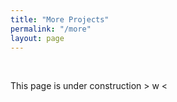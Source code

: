 ```yaml
---
title: "More Projects"
permalink: "/more"
layout: page
---
```

<br>
 
 This page is under construction > w <